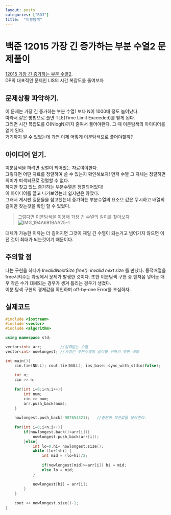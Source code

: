 ```yaml
---
layout: posts
categories: ["BOJ"]
title:  "이분탐색"
---
```


백준 12015 가장 긴 증가하는 부분 수열2 문제풀이
======================================

[12015 가장 긴 증가하는 부분 수열2](https://www.acmicpc.net/problem/12015, "문제 확인하기").   
DP의 대표적인 문제인 LIS의 시간 복잡도를 줄여보자

## 문제상황 파악하기.  
이 문제는 가장 긴 증가하는 부분 수열1 보다 N이 1000배 정도 늘어났다.   
따라서 같은 방법으로 풀면 TLE(Time Limit Exceeded)를 받게 된다.  
그러면 시간 복잡도를 O(NlogN)까지 줄여서 풀어야한다.    그 때 이분탐색의 아이디어를 얻게 된다.   
거기까지 알 수 있었는데 과연 이제 어떻게 이분탐색으로 풀어야할까?   

## 아이디어 얻기.  
이분탐색을 하려면 정렬이 되어있는 자료여야한다.   
그렇다면 어떤 자료를 정렬하여 쓸 수 있는지 확인해보자!
먼저 수열 그 자체는 정렬하면 의미가 퇴색되므로 정렬할 수 없다.   
하지만 찾고 있느 증가하는 부분수열은 정렬되어있다!   
이 아이디어를 끌고 나가보았는데 쉽지만은 않았다.    
그래서 게시판 질문들을 참고했는데 증가하는 부분수열의 요소으 값은 무시하고 배열의 길이만 찾는것을 확인 할 수 있었다.   
> 그렇다면 이분탐색을 이용해 가장 긴 수열의 길이를 찾아보자
![IMG_194A691BAA25-1](https://user-images.githubusercontent.com/87902719/164143853-ce0e36c0-69d2-4c06-85a5-977dbdbfa4b2.jpeg)

대체가 가능한 이유는 더 길어지면 그것이 제일 긴 수열이 되는거고 넘어가지 않으면 이전 것이 최대가 되는것이기 때문이다.   

## 주의할 점
나는 구현을 하다가 *InvalidNextSize	free(): invalid next size* 를 만났다.
동적배열을 free시켜주는 과정에서 문제가 발생한 것이다.
또한 이분탐색 구현 중 맨처음 넣어둔 매우 작은 수가 대체되는 경우가 생겨 틀리는 경우가 생겼다.   
이분 탐색 구현의 경게값을 확인하며 off-by-one Error를 조심하자.

## 실제코드
```cpp
#include <iostream>
#include <vector>
#include <algorithm>

using namespace std;

vector<int> arr;        //입력받는 수열
vector<int> nowlongest; //가장긴 부분수열의 길이를 구하기 위한 배열

int main(){
    cin.tie(NULL); cout.tie(NULL); ios_base::sync_with_stdio(false);
    
    int n;
    cin >> n;
    
    for(int i=0;i<n;i++){
        int num;
        cin >> num;
        arr.push_back(num);
    }
    
    nowlongest.push_back(-987654321);   //충분히 작은값을 넣어준다.
    
    for(int i=0;i<n;i++){
        if(nowlongest.back()<arr[i]){
            nowlongest.push_back(arr[i]);
        }else{
            int lo=0,hi= nowlongest.size();
            while (lo+1<hi) {
                int mid = (lo+hi)/2;
                
                if(nowlongest[mid]>=arr[i]) hi = mid;
                else lo = mid;
            }
            
            nowlongest[hi] = arr[i];
        }
    }
    
    cout << nowlongest.size()-1;
}

```
